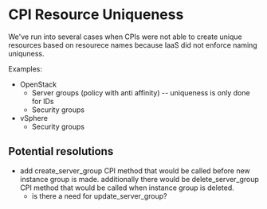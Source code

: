 # CPI Resource Uniqueness

We've run into several cases when CPIs were not able to create unique resources based on resourece names because IaaS did not enforce naming uniquness.

Examples:

- OpenStack
  - Server groups (policy with anti affinity) -- uniqueness is only done for IDs
  - Security groups
- vSphere
  - Security groups

## Potential resolutions

- add create_server_group CPI method that would be called before new instance group is made. additionally there would be delete_server_group CPI method that would be called when instance group is deleted.
  - is there a need for update_server_group?
